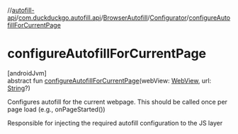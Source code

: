 //[autofill-api](../../../../index.md)/[com.duckduckgo.autofill.api](../../index.md)/[BrowserAutofill](../index.md)/[Configurator](index.md)/[configureAutofillForCurrentPage](configure-autofill-for-current-page.md)

# configureAutofillForCurrentPage

[androidJvm]\
abstract fun [configureAutofillForCurrentPage](configure-autofill-for-current-page.md)(webView: [WebView](https://developer.android.com/reference/kotlin/android/webkit/WebView.html), url: [String](https://kotlinlang.org/api/latest/jvm/stdlib/kotlin/-string/index.html)?)

Configures autofill for the current webpage. This should be called once per page load (e.g., onPageStarted())

Responsible for injecting the required autofill configuration to the JS layer
